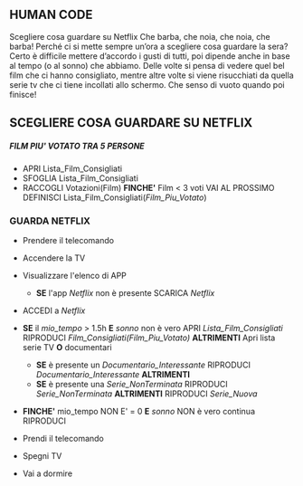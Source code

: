 ## HUMAN CODE

Scegliere cosa guardare su Netflix
Che barba, che noia, che noia, che barba!
Perché ci si mette sempre un’ora a scegliere cosa guardare la sera? Certo è difficile mettere d’accordo i gusti di tutti, poi dipende anche in base al tempo (o al sonno) che abbiamo. Delle volte si pensa di vedere quel bel film che ci hanno consigliato, mentre altre volte si viene risucchiati da quella serie tv che ci tiene incollati allo schermo. Che senso di vuoto quando poi finisce! 


## SCEGLIERE COSA GUARDARE SU NETFLIX

##### FILM PIU' VOTATO TRA 5 PERSONE

- APRI Lista_Film_Consigliati
- SFOGLIA Lista_Film_Consigliati
- RACCOGLI Votazioni(Film)
**FINCHE'** Film < 3 voti VAI AL PROSSIMO
DEFINISCI Lista_Film_Consigliati(*Film_Piu_Votato*)

### GUARDA NETFLIX

- Prendere il telecomando
- Accendere la TV 
- Visualizzare l'elenco di APP
    - **SE** l'app *Netflix* non è presente
    SCARICA *Netflix*
- ACCEDI a *Netflix*

- **SE** il *mio_tempo* > 1.5h **E** *sonno* non è vero
 APRI *Lista_Film_Consigliati*
 RIPRODUCI *Film_Consigliati(Film_Piu_Votato)*
 **ALTRIMENTI** Apri lista serie TV **O** documentari
   - **SE** è presente un *Documentario_Interessante*
    RIPRODUCI *Documentario_Interessante* 
    **ALTRIMENTI**
    - **SE** è presente una *Serie_NonTerminata*
RIPRODUCI *Serie_NonTerminata*
**ALTRIMENTI**
RIPRODUCI *Serie_Nuova*

- **FINCHE'** mio_tempo NON E' = 0 **E** *sonno* NON è vero
continua RIPRODUCI
- Prendi il telecomando
- Spegni TV
- Vai a dormire



 
